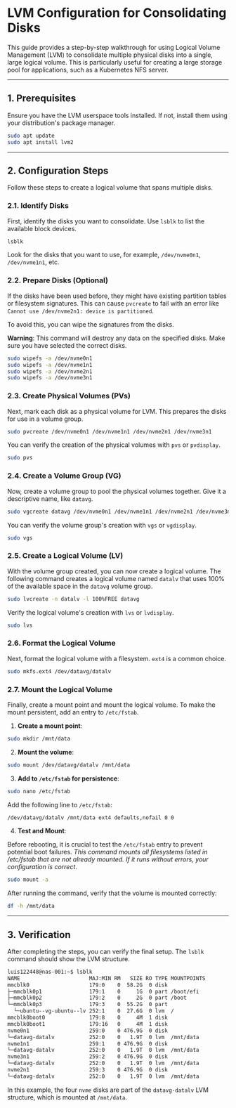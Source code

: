 # LVM Configuration for Consolidating Disks

This guide provides a step-by-step walkthrough for using Logical Volume Management (LVM) to consolidate multiple physical disks into a single, large logical volume. This is particularly useful for creating a large storage pool for applications, such as a Kubernetes NFS server.

---

## 1. Prerequisites

Ensure you have the LVM userspace tools installed. If not, install them using your distribution's package manager.

```bash
sudo apt update
sudo apt install lvm2
```

---

## 2. Configuration Steps

Follow these steps to create a logical volume that spans multiple disks.

### 2.1. Identify Disks

First, identify the disks you want to consolidate. Use `lsblk` to list the available block devices.

```bash
lsblk
```

Look for the disks that you want to use, for example, `/dev/nvme0n1`, `/dev/nvme1n1`, etc.

### 2.2. Prepare Disks (Optional)

If the disks have been used before, they might have existing partition tables or filesystem signatures. This can cause `pvcreate` to fail with an error like `Cannot use /dev/nvme2n1: device is partitioned`.

To avoid this, you can wipe the signatures from the disks.

**Warning**: This command will destroy any data on the specified disks. Make sure you have selected the correct disks.

```bash
sudo wipefs -a /dev/nvme0n1
sudo wipefs -a /dev/nvme1n1
sudo wipefs -a /dev/nvme2n1
sudo wipefs -a /dev/nvme3n1
```

### 2.3. Create Physical Volumes (PVs)

Next, mark each disk as a physical volume for LVM. This prepares the disks for use in a volume group.

```bash
sudo pvcreate /dev/nvme0n1 /dev/nvme1n1 /dev/nvme2n1 /dev/nvme3n1
```

You can verify the creation of the physical volumes with `pvs` or `pvdisplay`.

```bash
sudo pvs
```

### 2.4. Create a Volume Group (VG)

Now, create a volume group to pool the physical volumes together. Give it a descriptive name, like `datavg`.

```bash
sudo vgcreate datavg /dev/nvme0n1 /dev/nvme1n1 /dev/nvme2n1 /dev/nvme3n1
```

You can verify the volume group's creation with `vgs` or `vgdisplay`.

```bash
sudo vgs
```

### 2.5. Create a Logical Volume (LV)

With the volume group created, you can now create a logical volume. The following command creates a logical volume named `datalv` that uses 100% of the available space in the `datavg` volume group.

```bash
sudo lvcreate -n datalv -l 100%FREE datavg
```

Verify the logical volume's creation with `lvs` or `lvdisplay`.

```bash
sudo lvs
```

### 2.6. Format the Logical Volume

Next, format the logical volume with a filesystem. `ext4` is a common choice.

```bash
sudo mkfs.ext4 /dev/datavg/datalv
```

### 2.7. Mount the Logical Volume

Finally, create a mount point and mount the logical volume. To make the mount persistent, add an entry to `/etc/fstab`.

1.  **Create a mount point**:

```bash
sudo mkdir /mnt/data
```

2.  **Mount the volume**:

```bash
sudo mount /dev/datavg/datalv /mnt/data
```

3.  **Add to `/etc/fstab` for persistence**:

```bash
sudo nano /etc/fstab
```

Add the following line to `/etc/fstab`:

```bash
/dev/datavg/datalv /mnt/data ext4 defaults,nofail 0 0
```

4. **Test and Mount**:

Before rebooting, it is crucial to test the `/etc/fstab` entry to prevent potential boot failures.
*This command mounts all filesystems listed in /etc/fstab that are not already mounted. If it runs without errors, your configuration is correct*.

```bash
sudo mount -a
```

After running the command, verify that the volume is mounted correctly:
      
```bash
df -h /mnt/data
```

---

## 3. Verification

After completing the steps, you can verify the final setup. The `lsblk` command should show the LVM structure.

```bash
luis122448@nas-001:~$ lsblk
NAME                      MAJ:MIN RM   SIZE RO TYPE MOUNTPOINTS
mmcblk0                   179:0    0  58.2G  0 disk 
├─mmcblk0p1               179:1    0     1G  0 part /boot/efi
├─mmcblk0p2               179:2    0     2G  0 part /boot
└─mmcblk0p3               179:3    0  55.2G  0 part 
  └─ubuntu--vg-ubuntu--lv 252:1    0  27.6G  0 lvm  /
mmcblk0boot0              179:8    0     4M  1 disk 
mmcblk0boot1              179:16   0     4M  1 disk 
nvme0n1                   259:0    0 476.9G  0 disk 
└─datavg-datalv           252:0    0   1.9T  0 lvm  /mnt/data
nvme1n1                   259:1    0 476.9G  0 disk 
└─datavg-datalv           252:0    0   1.9T  0 lvm  /mnt/data
nvme3n1                   259:2    0 476.9G  0 disk 
└─datavg-datalv           252:0    0   1.9T  0 lvm  /mnt/data
nvme2n1                   259:3    0 476.9G  0 disk 
└─datavg-datalv           252:0    0   1.9T  0 lvm  /mnt/data
```

In this example, the four `nvme` disks are part of the `datavg-datalv` LVM structure, which is mounted at `/mnt/data`.
